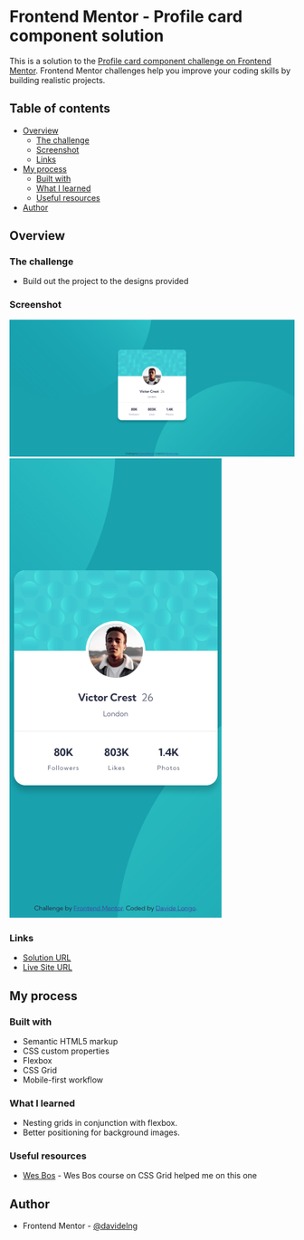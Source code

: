 # Frontend Mentor - Profile card component solution

This is a solution to the [Profile card component challenge on Frontend Mentor](https://www.frontendmentor.io/challenges/profile-card-component-cfArpWshJ). Frontend Mentor challenges help you improve your coding skills by building realistic projects. 

## Table of contents

- [Overview](#overview)
  - [The challenge](#the-challenge)
  - [Screenshot](#screenshot)
  - [Links](#links)
- [My process](#my-process)
  - [Built with](#built-with)
  - [What I learned](#what-i-learned)
  - [Useful resources](#useful-resources)
- [Author](#author)

## Overview

### The challenge

- Build out the project to the designs provided

### Screenshot

![](screenshots/desktop.png)
![](screenshots/mobile.png)

### Links

- [Solution URL](https://github.com/davidelng/4-profile-card-component/)
- [Live Site URL](https://davidelng.github.io/4-profile-card-component/)

## My process

### Built with

- Semantic HTML5 markup
- CSS custom properties
- Flexbox
- CSS Grid
- Mobile-first workflow

### What I learned

- Nesting grids in conjunction with flexbox.
- Better positioning for background images.


### Useful resources

- [Wes Bos](https://cssgrid.io/) - Wes Bos course on CSS Grid helped me on this one

## Author

- Frontend Mentor - [@davidelng](https://www.frontendmentor.io/profile/davidelng)
